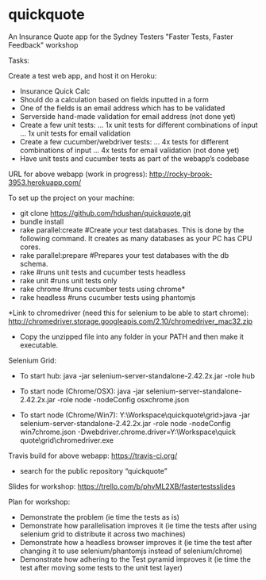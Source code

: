 quickquote
==========

An Insurance Quote app for the Sydney Testers "Faster Tests, Faster Feedback" workshop

Tasks:

Create a test web app, and host it on Heroku:
- Insurance Quick Calc
- Should do a calculation based on fields inputted in a form
- One of the fields is an email address which has to be validated
- Serverside hand-made validation for email address (not done yet)
- Create a few unit tests:
… 1x unit tests for different combinations of input
… 1x unit tests for email validation
- Create a few cucumber/webdriver tests:
… 4x tests for different combinations of input
… 4x tests for email validation (not done yet)
- Have unit tests and cucumber tests as part of the webapp’s codebase

URL for above webapp (work in progress): 
http://rocky-brook-3953.herokuapp.com/

To set up the project on your machine:
- git clone https://github.com/hdushan/quickquote.git
- bundle install
- rake parallel:create #Create your test databases. This is done by the following command. It creates as many databases as your PC has CPU cores.
- rake parallel:prepare #Prepares your test databases with the db schema.
- rake #runs unit tests and cucumber tests headless
- rake unit #runs unit tests only
- rake chrome #runs cucumber tests using chrome*
- rake headless #runs cucumber tests using phantomjs

*Link to chromedriver (need this for selenium to be able to start chrome):
http://chromedriver.storage.googleapis.com/2.10/chromedriver_mac32.zip
- Copy the unzipped file into any folder in your PATH and then make it executable.

Selenium Grid:
- To start hub:
java -jar selenium-server-standalone-2.42.2x.jar -role hub

- To start node (Chrome/OSX):
java -jar selenium-server-standalone-2.42.2x.jar -role node -nodeConfig osxchrome.json

- To start node (Chrome/Win7):
Y:\Workspace\quickquote\grid>java -jar selenium-server-standalone-2.42.2x.jar -role node -nodeConfig win7chrome.json -Dwebdriver.chrome.driver=Y:\Workspace\quick
quote\grid\chromedriver.exe


Travis build for above webapp:
https://travis-ci.org/
- search for the public repository “quickquote”

Slides for workshop:
https://trello.com/b/phvML2XB/fastertestsslides

Plan for workshop:

- Demonstrate the problem (ie time the tests as is)
- Demonstrate how parallelisation improves it (ie time the tests after using selenium grid to distribute it across two machines)
- Demonstrate how a headless browser improves it (ie time the test after changing it to use selenium/phantomjs instead of selenium/chrome)
- Demonstrate how adhering to the Test pyramid improves it (ie time the test after moving some tests to the unit test layer)


